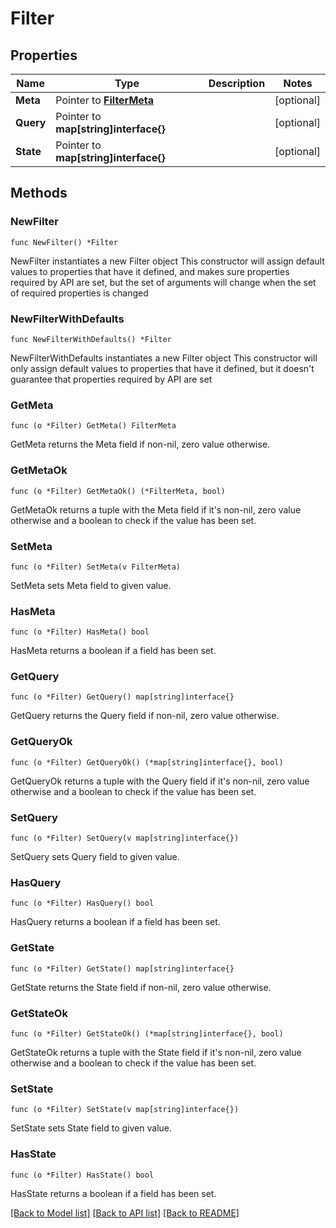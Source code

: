 # Filter

## Properties

Name | Type | Description | Notes
------------ | ------------- | ------------- | -------------
**Meta** | Pointer to [**FilterMeta**](FilterMeta.md) |  | [optional] 
**Query** | Pointer to **map[string]interface{}** |  | [optional] 
**State** | Pointer to **map[string]interface{}** |  | [optional] 

## Methods

### NewFilter

`func NewFilter() *Filter`

NewFilter instantiates a new Filter object
This constructor will assign default values to properties that have it defined,
and makes sure properties required by API are set, but the set of arguments
will change when the set of required properties is changed

### NewFilterWithDefaults

`func NewFilterWithDefaults() *Filter`

NewFilterWithDefaults instantiates a new Filter object
This constructor will only assign default values to properties that have it defined,
but it doesn't guarantee that properties required by API are set

### GetMeta

`func (o *Filter) GetMeta() FilterMeta`

GetMeta returns the Meta field if non-nil, zero value otherwise.

### GetMetaOk

`func (o *Filter) GetMetaOk() (*FilterMeta, bool)`

GetMetaOk returns a tuple with the Meta field if it's non-nil, zero value otherwise
and a boolean to check if the value has been set.

### SetMeta

`func (o *Filter) SetMeta(v FilterMeta)`

SetMeta sets Meta field to given value.

### HasMeta

`func (o *Filter) HasMeta() bool`

HasMeta returns a boolean if a field has been set.

### GetQuery

`func (o *Filter) GetQuery() map[string]interface{}`

GetQuery returns the Query field if non-nil, zero value otherwise.

### GetQueryOk

`func (o *Filter) GetQueryOk() (*map[string]interface{}, bool)`

GetQueryOk returns a tuple with the Query field if it's non-nil, zero value otherwise
and a boolean to check if the value has been set.

### SetQuery

`func (o *Filter) SetQuery(v map[string]interface{})`

SetQuery sets Query field to given value.

### HasQuery

`func (o *Filter) HasQuery() bool`

HasQuery returns a boolean if a field has been set.

### GetState

`func (o *Filter) GetState() map[string]interface{}`

GetState returns the State field if non-nil, zero value otherwise.

### GetStateOk

`func (o *Filter) GetStateOk() (*map[string]interface{}, bool)`

GetStateOk returns a tuple with the State field if it's non-nil, zero value otherwise
and a boolean to check if the value has been set.

### SetState

`func (o *Filter) SetState(v map[string]interface{})`

SetState sets State field to given value.

### HasState

`func (o *Filter) HasState() bool`

HasState returns a boolean if a field has been set.


[[Back to Model list]](../README.md#documentation-for-models) [[Back to API list]](../README.md#documentation-for-api-endpoints) [[Back to README]](../README.md)


